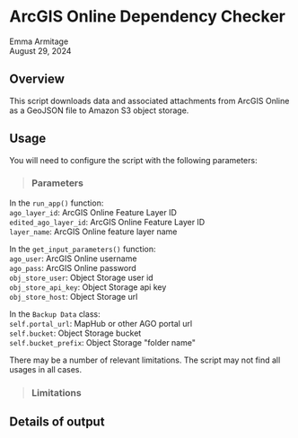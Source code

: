 # ArcGIS Online Dependency Checker
Emma Armitage\
August 29, 2024

## Overview
This script downloads data and associated attachments from ArcGIS Online as a GeoJSON file to Amazon S3 object storage.

## Usage
You will need to configure the script with the following parameters:

> ### Parameters
In the `run_app()` function:\
`ago_layer_id`: ArcGIS Online Feature Layer ID\
`edited_ago_layer_id`: ArcGIS Online Feature Layer ID\
`layer_name`: ArcGIS Online feature layer name

In the `get_input_parameters()` function:\
`ago_user`: ArcGIS Online username\
`ago_pass`: ArcGIS Online password\
`obj_store_user`: Object Storage user id\
`obj_store_api_key`: Object Storage api key\
`obj_store_host`: Object Storage url

In the `Backup Data` class:\
`self.portal_url`: MapHub or other AGO portal url\
`self.bucket`: Object Storage bucket\
`self.bucket_prefix`: Object Storage "folder name"

There may be a number of relevant limitations. The script may not find all usages in all cases.
> ### Limitations


## Details of output


